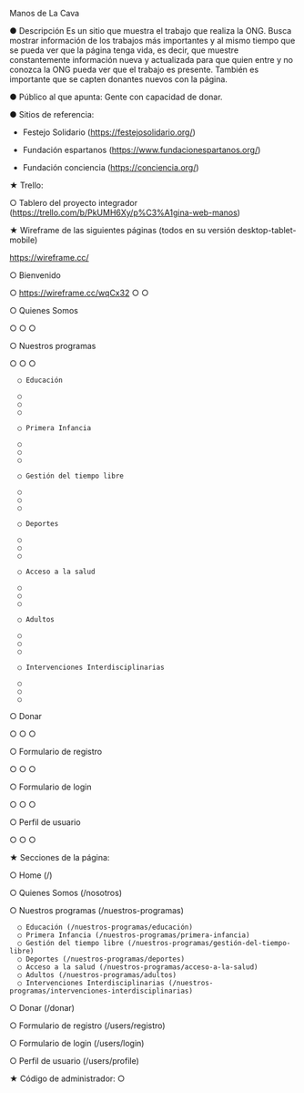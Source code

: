 Manos de La Cava

● Descripción
Es un sitio que muestra el trabajo que realiza la ONG. Busca mostrar información de los trabajos más importantes y al mismo tiempo que se pueda ver que la página tenga vida, es decir, que muestre constantemente información nueva y actualizada para que quien entre y no conozca la ONG pueda ver que el trabajo es presente.
También es importante que se capten donantes nuevos con la página.

● Público al que apunta:
Gente con capacidad de donar.

● Sitios de referencia:
- Festejo Solidario (https://festejosolidario.org/)

- Fundación espartanos (https://www.fundacionespartanos.org/)

- Fundación conciencia (https://conciencia.org/)

★ Trello:

○ Tablero del proyecto integrador (https://trello.com/b/PkUMH6Xy/p%C3%A1gina-web-manos)

★ Wireframe de las siguientes páginas (todos en su versión desktop-tablet-mobile)

https://wireframe.cc/

○ Bienvenido

  ○ https://wireframe.cc/wqCx32
  ○
  ○

○ Quienes Somos

  ○
  ○
  ○

○ Nuestros programas

  ○
  ○
  ○

      ○ Educación
      
      ○
      ○
      ○
      
      ○ Primera Infancia
      
      ○
      ○
      ○
      
      ○ Gestión del tiempo libre
      
      ○
      ○
      ○
      
      ○ Deportes
      
      ○
      ○
      ○
      
      ○ Acceso a la salud
      
      ○
      ○
      ○
      
      ○ Adultos
      
      ○
      ○
      ○
      
      ○ Intervenciones Interdisciplinarias
      
      ○
      ○
      ○

○ Donar

○
○
○

○ Formulario de registro

○
○
○

○ Formulario de login

○
○
○

○ Perfil de usuario

○
○
○

★ Secciones de la página:

○ Home (/)

○ Quienes Somos (/nosotros)

○ Nuestros programas (/nuestros-programas)

      ○ Educación (/nuestros-programas/educación)
      ○ Primera Infancia (/nuestros-programas/primera-infancia)
      ○ Gestión del tiempo libre (/nuestros-programas/gestión-del-tiempo-libre)
      ○ Deportes (/nuestros-programas/deportes)
      ○ Acceso a la salud (/nuestros-programas/acceso-a-la-salud)
      ○ Adultos (/nuestros-programas/adultos)
      ○ Intervenciones Interdisciplinarias (/nuestros-programas/intervenciones-interdisciplinarias)

○ Donar (/donar)

○ Formulario de registro (/users/registro)

○ Formulario de login (/users/login)

○ Perfil de usuario (/users/profile)

★ Código de administrador:
○ 
